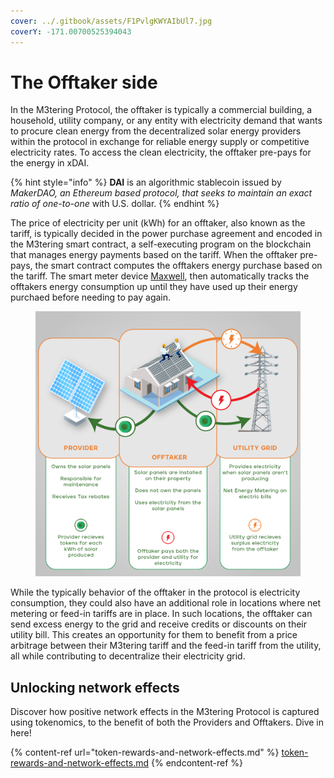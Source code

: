 ```yaml
---
cover: ../.gitbook/assets/F1PvlgKWYAIbUl7.jpg
coverY: -171.00700525394043
---
```


# The Offtaker side

In the M3tering Protocol, the offtaker is typically a commercial building, a household, utility company, or any entity with electricity demand that wants to procure clean energy from the decentralized solar energy providers within the protocol in exchange for reliable energy supply or competitive electricity rates. To access the clean electricity, the offtaker pre-pays for the energy in xDAI. &#x20;

{% hint style="info" %}
**DAI** is an algorithmic stablecoin issued by _MakerDAO, an Ethereum based protocol, that seeks to maintain an exact ratio of one-to-one_ with U.S. dollar.
{% endhint %}

The price of electricity per unit (kWh) for an offtaker, also known as the tariff, is typically decided in the power purchase agreement and encoded in the M3tering smart contract, a self-executing program on the blockchain that manages energy payments based on the tariff. When the offtaker pre-pays, the smart contract computes the offtakers energy purchase based on the tariff. The smart meter device [Maxwell](https://raw.githubusercontent.com/WhyNotSwitch/Maxwell-Docs/master/SPBrochure\_06-05-2023.pdf), then automatically tracks the offtakers energy consumption up until they have used up their energy purchaed before needing to pay again.

<figure><img src="../.gitbook/assets/Diagram 1(1).png" alt=""><figcaption></figcaption></figure>

While the typically behavior of the offtaker in the protocol is electricity consumption, they could also have an additional role in locations where net metering or feed-in tariffs are in place. In such locations, the offtaker can send excess energy to the grid and receive credits or discounts on their utility bill. This creates an opportunity for them to benefit from a price arbitrage between their M3tering tariff and the feed-in tariff from the utility, all while contributing to decentralize their electricity grid.

## **Unlocking network effects**

Discover how positive network effects in the M3tering Protocol is captured using tokenomics, to the benefit of both the Providers and Offtakers. Dive in here!

{% content-ref url="token-rewards-and-network-effects.md" %}
[token-rewards-and-network-effects.md](token-rewards-and-network-effects.md)
{% endcontent-ref %}
